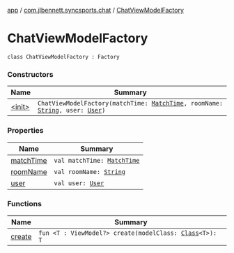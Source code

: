 [app](../../index.md) / [com.jlbennett.syncsports.chat](../index.md) / [ChatViewModelFactory](./index.md)

# ChatViewModelFactory

`class ChatViewModelFactory : Factory`

### Constructors

| Name | Summary |
|---|---|
| [&lt;init&gt;](-init-.md) | `ChatViewModelFactory(matchTime: `[`MatchTime`](../../com.jlbennett.syncsports.util/-match-time/index.md)`, roomName: `[`String`](https://kotlinlang.org/api/latest/jvm/stdlib/kotlin/-string/index.html)`, user: `[`User`](../../com.jlbennett.syncsports.util/-user/index.md)`)` |

### Properties

| Name | Summary |
|---|---|
| [matchTime](match-time.md) | `val matchTime: `[`MatchTime`](../../com.jlbennett.syncsports.util/-match-time/index.md) |
| [roomName](room-name.md) | `val roomName: `[`String`](https://kotlinlang.org/api/latest/jvm/stdlib/kotlin/-string/index.html) |
| [user](user.md) | `val user: `[`User`](../../com.jlbennett.syncsports.util/-user/index.md) |

### Functions

| Name | Summary |
|---|---|
| [create](create.md) | `fun <T : ViewModel?> create(modelClass: `[`Class`](https://docs.oracle.com/javase/6/docs/api/java/lang/Class.html)`<T>): T` |
